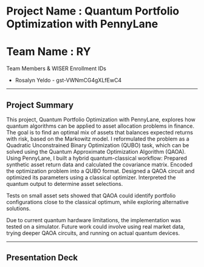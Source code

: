 # Project Name : Quantum Portfolio Optimization with PennyLane

# Team Name : RY 

Team Members & WISER Enrollment IDs  
- Rosalyn Yeldo - gst-VWNmCG4gXLfEwC4

---

## Project Summary   
This project, Quantum Portfolio Optimization with PennyLane, explores how quantum algorithms can be applied to asset allocation problems in finance. The goal is to find an optimal mix of assets that balances expected returns with risk, based on the Markowitz model.
I reformulated the problem as a Quadratic Unconstrained Binary Optimization (QUBO) task, which can be solved using the Quantum Approximate Optimization Algorithm (QAOA). Using PennyLane, I built a hybrid quantum-classical workflow:
Prepared synthetic asset return data and calculated the covariance matrix.
Encoded the optimization problem into a QUBO format.
Designed a QAOA circuit and optimized its parameters using a classical optimizer.
Interpreted the quantum output to determine asset selections.

Tests on small asset sets showed that QAOA could identify portfolio configurations close to the classical optimum, while exploring alternative solutions.

Due to current quantum hardware limitations, the implementation was tested on a simulator. Future work could involve using real market data, trying deeper QAOA circuits, and running on actual quantum devices.

---

## Presentation Deck 
